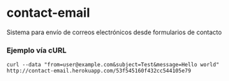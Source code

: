 contact-email
=============

Sistema para envío de correos electrónicos desde formularios de contacto

### Ejemplo vía cURL

    curl --data "from=user@example.com&subject=Test&message=Hello world" http://contact-email.herokuapp.com/53f545160f432cc544105e79
